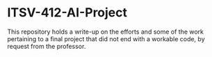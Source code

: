 # ITSV-412-AI-Project
This repository holds a write-up on the efforts and some of the work pertaining to a final project that did not end with a workable code, by request from the professor.
